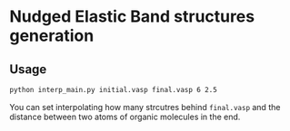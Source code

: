 # Nudged Elastic Band structures generation
## Usage
``` bash
python interp_main.py initial.vasp final.vasp 6 2.5
```
You can set interpolating how many strcutres behind `final.vasp` and the distance between two atoms of organic molecules in the end.
